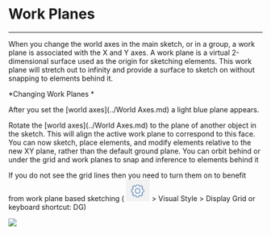 # Work Planes

----
 

When you change the world axes in the main sketch, or in a group, a work plane is associated with the X and Y axes. A work plane is a virtual 2-dimensional surface used as the origin for sketching elements. This work plane will stretch out to infinity and provide a surface to sketch on without snapping to elements behind it.

*Changing Work Planes *

After you set the [world axes](../World Axes.md) a light blue plane appears.

Rotate the [world axes](../World Axes.md) to the plane of another object in the sketch. This will align the active work plane to correspond to this face. You can now sketch, place elements, and modify elements relative to the new XY plane, rather than the default ground plane. You can orbit behind or under the grid and work planes to snap and inference to elements behind it

If you do not see the grid lines then you need to turn them on to benefit from work plane based sketching ( ![](Images/GUID-F12CB419-C270-4B9C-B3C9-5E5B4099B168-low.png) > Visual Style > Display Grid or keyboard shortcut: DG)

![](Images/GUID-CCDC46EF-8523-430C-8B6E-074D6D5236E1-low.gif)